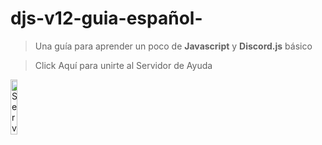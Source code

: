 # djs-v12-guia-español-

> Una guía para aprender un poco de **Javascript** y **Discord.js** básico 


> Click Aquí para unirte al Servidor de Ayuda

<a href="https://discord.gg/vbenDjqjkS"><img src="http://1000marcas.net/wp-content/uploads/2020/11/Discord-logo.jpg" width="15%" src="/imagenes/foto1.jpg" alt="Servidor de Ayuda/Soporte"></a>
